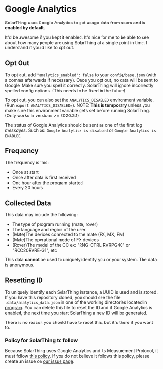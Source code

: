 # Google Analytics
SolarThing uses Google Analytics to get usage data from users and is **enabled by default**. 

It'd be awesome if you kept it enabled. It's nice for me to be able to see about how many people are using SolarThing
at a single point in time. I understand if you'd like to opt out.

## Opt Out
To opt out, add `"analytics_enabled": false` to your `config/base.json` (with a comma afterwards if necessary). Once you opt out, no data will be sent to Google.
Make sure you spell it correctly. SolarThing will ignore incorrectly spelled config options. (This needs to be fixed in the future).

To opt out, you can also set the `ANALYTICS_DISABLED` environment variable. (Run `export ANALYTICS_DISABLED=`). 
NOTE: **This is temporary** unless you make sure this environment variable gets set before running SolarThing. (Only works in versions >= 2020.3.1)

The status of Google Analytics should be sent as one of the first *log messages*. Such as:
`Google Analytics is disabled` or `Google Analytics is ENABLED`.

## Frequency
The frequency is this:
* Once at start
* Once after data is first received
* One hour after the program started
* Every 20 hours

## Collected Data
This data may include the following:
* The type of program running (mate, rover)
* The language and region of the user
* (Mate)The devices connected to the mate (FX, MX, FM)
* (Mate)The operational mode of FX devices
* (Rover)The model of the CC ex: "RNG-CTRL-RVRPG40" or "RCC20RVRE-G1", etc

This data **cannot** be used to uniquely identify you or your system. The data is anonymous.

## Resetting ID
To uniquely identify each SolarThing instance, a UUID is used and is stored. If you have this repository cloned, you should
see the file `.data/analytics_data.json` in one of the working directories located in [program](../../program). You can delete this file
to reset the ID and if Google Analytics is enabled, the next time you start SolarThing a new ID will be generated.

There is no reason you should have to reset this, but it's there if you want to.

### Policy for SolarThing to follow
Because SolarThing uses Google Analytics and its Measurement Protocol, it must follow [this policy](https://developers.google.com/analytics/devguides/collection/protocol/policy).
If you do not believe it follows this policy, please create an issue on [our issue page](https://github.com/wildmountainfarms/solarthing/issues).

